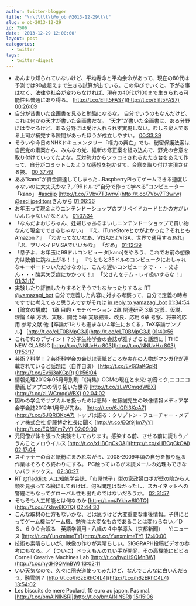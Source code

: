 ```yaml
---
author: twitter-blogger
title: "\n\t\t\t\t@o_ob @2013-12-29\t\t"
slug: o_ob-2013-12-29
id: 7506
date: '2013-12-29 12:00:00'
layout: post
categories:
  - twitter
tags:
  - twitter-digest
---
```


*   あんまり知られていないけど、平均寿命と平均余命があって、現在の80代は予測では90歳超えまで生きる試算が出ている。この伸びでいくと、下がる事はなく、法律や社会が変わらなければ、現在の40代が100まで生きられる可能性も普通にあり得る。 [http://t.co/EliIt5FAS7](http://t.co/EliIt5FAS7) [00:26:09](http://twitter.com/o_ob/statuses/416953223207845889)
*   自分が昔書いた企画書を見ると勉強になるな。 自分でいうのもなんだけど、これは何かの天才が書いた企画書だな。 "天才"が書いた企画書は、ある分野にはウケるけど、ある分野には受け入れられず実現しない。むしろ衆人である上司が補完する隙間があったほうが成立しやすい。 [00:33:39](http://twitter.com/o_ob/statuses/416955111001190401)
*   そういや今日のNHKドキュメンタリー「権力の興亡」でも、秘密保護法案は自民党の素案から、みんなの党、維新の修正案を組み込んで、野党の合意を取り付けていってたよな。反対勢力からツッコミされるたたき台をあえて作って、自分がコミットしたような感想を抱かせて、合意を取り付け実現させる技。 [00:37:49](http://twitter.com/o_ob/statuses/416956158314680320)
*   ああ"kano"が資金調達してしまった…RaspberryPiってゲームできる速度じゃないのに大丈夫かな？／99ドルで“自分で作って学べる”コンピューター「kano」 [#asciijp](http://search.twitter.com/search?q=%23asciijp) [http://t.co/7Vbv7T3wrw](http://t.co/7Vbv7T3wrw) [@asciijpeditors](http://twitter.com/asciijpeditors)さんから [01:06:36](http://twitter.com/o_ob/statuses/416963402032889857)
*   お年玉って現金よりニンテンドーショップのプリペイドカードとかの方がいいんじゃないかなとか。 [01:07:34](http://twitter.com/o_ob/statuses/416963644102950913)
*   「なんだよおじちゃん、妊婦じゃあるまいしニンテンドーショップで買い物なんて現金でできるじゃない」 『え、iTuneStoreとかがよかった？それともAmazon？』 「わかってないなあ、VISAだよVISA、世界で通用するあれ」 『ぷ、プリペイドVISAでいいかな』 「だめ」 [01:12:39](http://twitter.com/o_ob/statuses/416964923302768640)
*   「息子よ、お年玉に99ドルコンピュータ[kano]をやろう、これでお前の想像力は数倍に跳ね上がる！！」 『もともと35ドルのコンピュータにおしゃれなキーボードついただけなのに、こんな遅いコンピュータで・・・父さん・・・酸素欠乏症にかかって！』 「父さんをテム・レイ扱いするな！」 [01:32:17](http://twitter.com/o_ob/statuses/416969865761521664)
*   実験したり評価したりするとそうでもなかったりするよ RT [@yamazagi_bot](http://twitter.com/yamazagi_bot) 自分で定義した内容に対する考察って、自分で定義の時点ですでに考えてると思うんですがそれは [in reply to yamazagi_bot](http://twitter.com/yamazagi_bot/statuses/416969867065966592) [01:34:54](http://twitter.com/o_ob/statuses/416970525898862594)
*   【論文の構成】 1章 目的・モチベーション 2章 関連研究 3章 定義、仮説、理論 4章 方法、実験、開発 5章 実験結果、改良、応用 6章 考察、将来的応用 参考文献 他【卒論が1ミリも進まない4年生におくる，TeX卒論サンプル】 [http://t.co/eLT0BMpG3J](http://t.co/eLT0BMpG3J) [01:40:56](http://twitter.com/o_ob/statuses/416972043922325504)
*   これぞ和のデザイン！？分子生物学会の会誌が雅すぎると話題に | THE NEW CLASSIC [http://t.co/NNUvHxr803](http://t.co/NNUvHxr803) [01:53:17](http://twitter.com/o_ob/statuses/416975149892513792)
*   芸術？科学！？芸術科学会の会誌は表紙どころか実在の人物がマンガ化が連載されていると話題に（自作自演） [http://t.co/Ev6j3aKGpR](http://t.co/Ev6j3aKGpR) [01:56:04](http://twitter.com/o_ob/statuses/416975849741512705)
*   情報処理2012年05月号別刷「《特集》CGMの現在と未来: 初音ミク,ニコニコ動画,ピアプロの切り拓いた世界 [http://t.co/zLWCmqdWBX](http://t.co/zLWCmqdWBX) [02:04:02](http://twitter.com/o_ob/statuses/416977856825004033)
*   固めの学会でサブカルを扱ったのは恩師・佐藤誠先生の映像情報メディア学会学会誌2012年1月号が先ね。 [http://t.co/6JQRi3KpA7](http://t.co/6JQRi3KpA7) トップは語る：クリプトン・フューチャー・メディア株式会社 伊藤博之社長に聞く [http://t.co/EQf9j1m7yY](http://t.co/EQf9j1m7yY) [02:09:00](http://twitter.com/o_ob/statuses/416979105473511425)
*   元同僚が体を張った実験をしております。感染する前、させる前に読もう／うんことノロウイルス [http://t.co/xHBCgCkOAj](http://t.co/xHBCgCkOAj) [02:17:04](http://twitter.com/o_ob/statuses/416981136401633281)
*   スキャナーの音と紙粉にまみれながら、2008-2009年頃の自分を振り返る作業はそろそろ終わりにする。 PC触っているが未読メールの処理もできないパラドックス。 [02:30:27](http://twitter.com/o_ob/statuses/416984501533679616)
*   RT [@fladdict](http://twitter.com/fladdict): 人工知能学会誌、「市原悦子」型の家政婦ロボが壁の陰から人類を見張ってる絵にしておけば、何も問題はなかったし、スカイネットへの警鐘にもなってグローバル性も出たのではないだろうか。 [02:31:57](http://twitter.com/o_ob/statuses/416984880283516928)
*   そもそも人工知能とは何なのか [http://t.co/JYkhw6lOTQ](http://t.co/JYkhw6lOTQ) [02:44:30](http://twitter.com/o_ob/statuses/416988038024019968)
*   こんな取材の仕方もないかな、とは思うけど大変重要な事後情報。子供にとってゲーム機はゲーム機、勉強は大変なものであることは変わらない／ＤＳ、６００台眠る　英語学習用・八幡の４中学導入（京都新聞） - Y!ニュース [http://t.co/YunxmimeTY](http://t.co/YunxmimeTY) [12:40:00](http://twitter.com/o_ob/statuses/417137903278366720)
*   技術も素晴らしいが、映像の作りが素晴らしい。SIGGRAPH投稿ビデオの参考にもなる。／【ついに】ドラえもんの丸い手が開発、その高機能にビビる　Cornell Creative Machines Lab [http://t.co/hydH9QMnBW](http://t.co/hydH9QMnBW) [13:02:11](http://twitter.com/o_ob/statuses/417143484391251968)
*   いい天気なので、久々に圏央道使ってみたけど、なんでこんなに白いんだろう。融雪剤？ [http://t.co/h6zERhC4L4](http://t.co/h6zERhC4L4) [13:54:02](http://twitter.com/o_ob/statuses/417156532405428224)
*   Les biscuits de mere Poulard, 10 euro au japon. Pas mal. [http://t.co/bmAlNlNSRl](http://t.co/bmAlNlNSRl) [15:15:06](http://twitter.com/o_ob/statuses/417176932954812416)